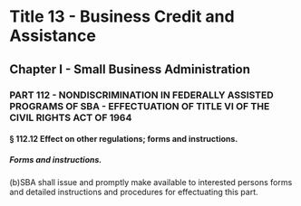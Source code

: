 
# Title 13 - Business Credit and Assistance
## Chapter I - Small Business Administration
### PART 112 - NONDISCRIMINATION IN FEDERALLY ASSISTED PROGRAMS OF SBA - EFFECTUATION OF TITLE VI OF THE CIVIL RIGHTS ACT OF 1964
#### § 112.12 Effect on other regulations; forms and instructions.
##### Forms and instructions.

(b)SBA shall issue and promptly make available to interested persons forms and detailed instructions and procedures for effectuating this part.
